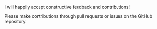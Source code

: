 I will happily accept constructive feedback and contributions!

Please make contributions through pull requests or issues on the GitHub repository.
